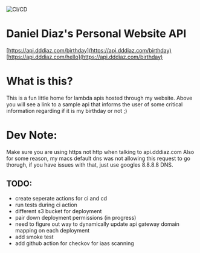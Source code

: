 ![CI/CD](https://github.com/dddiaz/api.dddiaz.com/workflows/CI/CD/badge.svg)

# Daniel Diaz's Personal Website API

[https://api.dddiaz.com/birthday](https://api.dddiaz.com/birthday)
[https://api.dddiaz.com/hello](https://api.dddiaz.com/birthday)

# What is this?
This is a fun little home for lambda apis hosted through my website. Above you will see a link to a sample api that
informs the user of some critical information regarding if it is my birthday or not ;)

# Dev Note:
Make sure you are using https not http when talking to api.dddiaz.com
Also for some reason, my macs default dns was not allowing this request to go thorugh, if you have issues with that, just use googles 8.8.8.8 DNS.

## TODO:
- create seperate actions for ci and cd
- run tests during ci action
- different s3 bucket for deployment
- pair down deployment permissions (in progress)
- need to figure out way to dynamically update api gateway domain mapping on each deployment
- add smoke test
- add github action for checkov for iaas scanning
